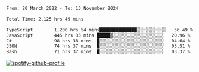 <!--START_SECTION:waka-->

```txt
From: 20 March 2022 - To: 13 November 2024

Total Time: 2,125 hrs 49 mins

TypeScript        1,200 hrs 54 mins██████████████░░░░░░░░░░░   56.49 %
JavaScript        445 hrs 33 mins █████▒░░░░░░░░░░░░░░░░░░░   20.96 %
C#                98 hrs 38 mins  █░░░░░░░░░░░░░░░░░░░░░░░░   04.64 %
JSON              74 hrs 37 mins  █░░░░░░░░░░░░░░░░░░░░░░░░   03.51 %
Bash              71 hrs 37 mins  █░░░░░░░░░░░░░░░░░░░░░░░░   03.37 %
```

<!--END_SECTION:waka-->
[![spotify-github-profile](https://spotify-github-profile.vercel.app/api/view?uid=c00zprrvy9xiloa9qnco3hmng&cover_image=true&theme=novatorem&show_offline=false&background_color=121212&bar_color=53b14f&bar_color_cover=false)](https://spotify-github-profile.vercel.app/api/view?uid=c00zprrvy9xiloa9qnco3hmng&redirect=true)




